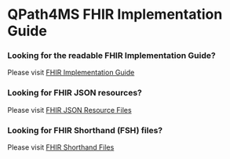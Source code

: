 # QPath4MS FHIR Implementation Guide

### Looking for the readable FHIR Implementation Guide?

Please visit [FHIR Implementation Guide](https://helict.github.io/qpath-fhir-resources/output/)

### Looking for FHIR JSON resources?

Please visit [FHIR JSON Resource Files](https://github.com/helict/qpath-fhir-resources/tree/qpath4ms-ig/fsh-generated/resources)

### Looking for FHIR Shorthand (FSH) files?

Please visit [FHIR Shorthand Files](https://github.com/helict/qpath-fhir-resources/tree/qpath4ms-ig/input/fsh)
